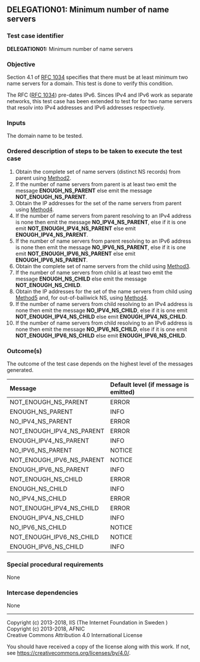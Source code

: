 ## DELEGATION01: Minimum number of name servers   

### Test case identifier

**DELEGATION01:** Minimum number of name servers

### Objective

Section 4.1 of [RFC 1034] specifies that there must be at least minimum two name servers 
for a domain. This test is done to verify this condition.

The RFC ([RFC 1034]) pre-dates IPv6. Sinces IPv4 and IPv6 work as separate networks, this
test case has been extended to test for for two name servers that resolv into IPv4 addresses
and IPv6 addresses respectively.


### Inputs

The domain name to be tested.

### Ordered description of steps to be taken to execute the test case

1. Obtain the complete set of name servers (distinct NS records) from 
   parent using [Method2](../Methods.md).
2. If the number of name servers from parent is at least two emit the
   message **ENOUGH_NS_PARENT** else emit the message 
   **NOT_ENOUGH_NS_PARENT**.
3. Obtain the IP addresses for the set of the name servers from parent 
   using [Method4](../Methods.md).
4. If the number of name servers from parent resolving to an IPv4 
   address is none then emit the message **NO_IPV4_NS_PARENT**, else 
   if it is one emit **NOT_ENOUGH_IPV4_NS_PARENT** else emit
   **ENOUGH_IPV4_NS_PARENT**.
5. If the number of name servers from parent resolving to an IPv6 
   address is none then emit the message **NO_IPV6_NS_PARENT**, else 
   if it is one emit **NOT_ENOUGH_IPV6_NS_PARENT** else emit
   **ENOUGH_IPV6_NS_PARENT**.
6. Obtain the complete set of name servers from the child using 
   [Method3](../Methods.md).
7. If the number of name servers from child is at least two emit the
   message **ENOUGH_NS_CHILD** else emit the message 
   **NOT_ENOUGH_NS_CHILD**.
8. Obtain the IP addresses for the set of the name servers from child 
   using [Method5](../Methods.md) and, for out-of-bailiwick NS, using
   [Method4](../Methods.md).
9. If the number of name servers from child resolving to an IPv4 
   address is none then emit the message **NO_IPV4_NS_CHILD**, else 
   if it is one emit **NOT_ENOUGH_IPV4_NS_CHILD** else emit
   **ENOUGH_IPV4_NS_CHILD**.
9. If the number of name servers from child resolving to an IPv6 
   address is none then emit the message **NO_IPV6_NS_CHILD**, else 
   if it is one emit **NOT_ENOUGH_IPV6_NS_CHILD** else emit
   **ENOUGH_IPV6_NS_CHILD**.

 
### Outcome(s)

The outcome of the test case depends on the highest level of the messages 
generated.

Message                       | Default level (if message is emitted)
:-----------------------------|:-----------------------------------
NOT_ENOUGH_NS_PARENT          | ERROR
ENOUGH_NS_PARENT              | INFO
NO_IPV4_NS_PARENT             | ERROR
NOT_ENOUGH_IPV4_NS_PARENT     | ERROR
ENOUGH_IPV4_NS_PARENT         | INFO
NO_IPV6_NS_PARENT             | NOTICE
NOT_ENOUGH_IPV6_NS_PARENT     | NOTICE
ENOUGH_IPV6_NS_PARENT         | INFO
NOT_ENOUGH_NS_CHILD           | ERROR
ENOUGH_NS_CHILD               | INFO
NO_IPV4_NS_CHILD              | ERROR
NOT_ENOUGH_IPV4_NS_CHILD      | ERROR
ENOUGH_IPV4_NS_CHILD          | INFO
NO_IPV6_NS_CHILD              | NOTICE
NOT_ENOUGH_IPV6_NS_CHILD      | NOTICE
ENOUGH_IPV6_NS_CHILD          | INFO


### Special procedural requirements

None 

### Intercase dependencies

None


[RFC 1034]: https://tools.ietf.org/html/rfc1034

-------

Copyright (c) 2013-2018, IIS (The Internet Foundation in Sweden )  
Copyright (c) 2013-2018, AFNIC  
Creative Commons Attribution 4.0 International License

You should have received a copy of the license along with this
work.  If not, see <https://creativecommons.org/licenses/by/4.0/>.
